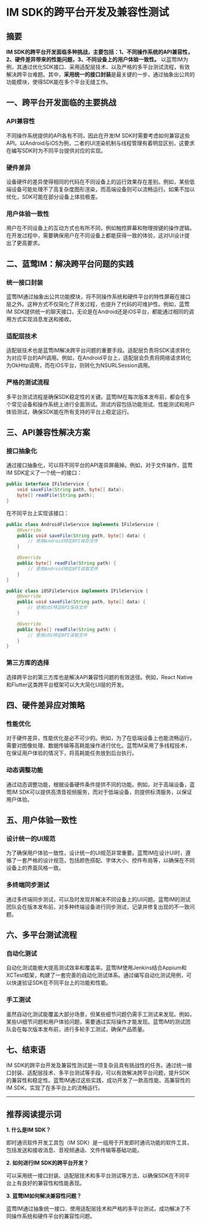# IM SDK的跨平台开发及兼容性测试

## 摘要

**IM SDK的跨平台开发面临多种挑战，主要包括：1、不同操作系统的API兼容性，2、硬件差异带来的性能问题，3、不同设备上的用户体验一致性。** 以蓝莺IM为例，其通过优化SDK接口、采用适配层技术、以及严格的多平台测试流程，有效解决跨平台难题。其中，**采用统一的接口封装**是最关键的一步，通过抽象出公共的功能模块，使得SDK能在多个平台无缝工作。

## 一、跨平台开发面临的主要挑战

### API兼容性

不同操作系统提供的API各有不同，因此在开发IM SDK时需要考虑如何兼容这些API。以Android与iOS为例，二者的UI渲染机制与线程管理有着明显区别，这要求在编写SDK时为不同平台提供对应的实现。

### 硬件差异

设备硬件的差异使得相同的代码在不同设备上的运行效果存在差别。例如，某些低端设备可能处理不了高复杂度图形渲染，而高端设备则可以流畅运行。如果不加以优化，SDK可能在部分设备上体验极差。

### 用户体验一致性

用户在不同设备上的互动方式也有所不同，例如触控屏幕和物理按键的操作逻辑。在开发过程中，需要确保用户在不同设备上都能获得一致的体验，这对UI设计提出了更高要求。

## 二、蓝莺IM：解决跨平台问题的实践

### 统一接口封装

蓝莺IM通过抽象出公共功能模块，将不同操作系统和硬件平台的特性屏蔽在接口层之外。这种方式不仅简化了开发过程，也提升了代码的可维护性。例如，蓝莺IM SDK提供统一的聊天接口，无论是在Android还是iOS平台，都能通过相同的调用方式实现消息发送和接收。

### 适配层技术

适配层技术也是蓝莺IM解决跨平台问题的重要手段。适配层负责将SDK请求转化为对应平台的API调用。例如，在Android平台上，适配层会负责将网络请求转化为OkHttp调用，而在iOS平台，则转化为NSURLSession调用。

### 严格的测试流程

多平台测试流程是确保SDK稳定性的关键。蓝莺IM在每次版本发布前，都会在多个常见设备和操作系统上进行全面测试。测试内容包括功能测试、性能测试和用户体验测试，确保SDK能在所有支持的平台上稳定运行。

## 三、API兼容性解决方案

### 接口抽象化

通过接口抽象化，可以将不同平台的API差异屏蔽掉。例如，对于文件操作，蓝莺IM SDK定义了一个统一的接口：

```java
public interface IFileService {
    void saveFile(String path, byte[] data);
    byte[] readFile(String path);
}
```

在不同平台上实现该接口：

```java
public class AndroidFileService implements IFileService {
    @Override
    public void saveFile(String path, byte[] data) {
        // 使用Android特定API保存文件
    }

    @Override
    public byte[] readFile(String path) {
        // 使用Android特定API读取文件
    }
}

public class iOSFileService implements IFileService {
    @Override
    public void saveFile(String path, byte[] data) {
        // 使用iOS特定API保存文件
    }

    @Override
    public byte[] readFile(String path) {
        // 使用iOS特定API读取文件
    }
}
```

### 第三方库的选择

选择跨平台的第三方库也是解决API兼容性问题的有效途径。例如，React Native和Flutter这类跨平台框架可以大大简化UI层的开发。

## 四、硬件差异应对策略

### 性能优化

对于硬件差异，性能优化是必不可少的。例如，为了在低端设备上也能流畅运行，需要对图像处理、数据传输等高耗能操作进行优化。蓝莺IM采用了多线程技术，在保证用户体验的情况下，将高耗能任务放到后台执行。

### 动态调整功能

通过动态调整功能，根据设备硬件条件提供不同的功能。例如，对于高端设备，蓝莺IM SDK可以提供高清音视频服务，而对于低端设备，则提供标清服务，以保证用户体验。

## 五、用户体验一致性

### 设计统一的UI规范

为了确保用户体验一致性，设计统一的UI规范非常重要。蓝莺IM在设计UI时，遵循了一套严格的设计规范，包括颜色搭配、字体大小、控件布局等，以确保在不同设备上的界面风格一致。

### 多终端同步测试

通过多终端同步测试，可以及时发现并解决不同设备上的UI问题。蓝莺IM的测试团队会在版本发布前，对多种终端设备进行同步测试，记录并修复出现的不一致问题。

## 六、多平台测试流程

### 自动化测试

自动化测试能极大提高测试效率和覆盖率。蓝莺IM使用Jenkins结合Appium和XCTest框架，构建了一套完善的自动化测试体系。通过编写自动化测试用例，可以快速验证SDK在不同平台上的功能和性能。

### 手工测试

虽然自动化测试能覆盖大部分场景，但某些细节问题仍需手工测试来发现。例如，某些UI细节问题和用户体验问题，需要通过实际操作才能发现。蓝莺IM的测试团队会在每次版本发布前，进行多轮手工测试，确保产品质量。

## 七、结束语

IM SDK的跨平台开发及兼容性测试是一项复杂且具有挑战性的任务。通过统一接口封装、适配层技术、多平台测试等手段，可以有效解决跨平台问题，提升SDK的兼容性和稳定性。蓝莺IM通过这些实践，成功开发了一款高性能、高兼容性的IM SDK，实现了在多平台上的流畅运行。

---

## 推荐阅读提示词

**1. 什么是IM SDK？**

即时通讯软件开发工具包（IM SDK）是一组用于开发即时通讯功能的软件工具，包括发送和接收消息、音视频通话、文件传输等基础功能。

**2. 如何进行IM SDK的跨平台开发？**

可以采用统一接口封装、适配层技术和多平台测试等方法，以确保SDK在不同平台上有良好的兼容性和性能表现。

**3. 蓝莺IM如何解决兼容性问题？**

蓝莺IM通过抽象统一接口、使用适配层技术和严格的多平台测试，成功解决了不同操作系统和硬件平台的兼容性问题。